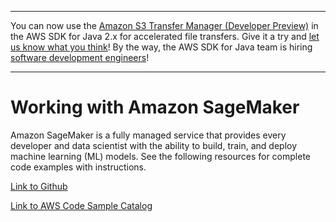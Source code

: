 --------

You can now use the [Amazon S3 Transfer Manager \(Developer Preview\)](https://bit.ly/2WQebiP) in the AWS SDK for Java 2\.x for accelerated file transfers\. Give it a try and [let us know what you think](https://bit.ly/3zT1YYM)\! By the way, the AWS SDK for Java team is hiring [software development engineers](https://github.com/aws/aws-sdk-java-v2/issues/3156)\!

--------

# Working with Amazon SageMaker<a name="examples-sagemaker"></a>

 Amazon SageMaker is a fully managed service that provides every developer and data scientist with the ability to build, train, and deploy machine learning \(ML\) models\. See the following resources for complete code examples with instructions\.

 [Link to Github](https://github.com/awsdocs/aws-doc-sdk-examples/tree/master/javav2/example_code/sagemaker) 

 [Link to AWS Code Sample Catalog](http://docs.aws.amazon.com/code-samples/latest/catalog/code-catalog-javav2-example_code-sagemaker.html) 